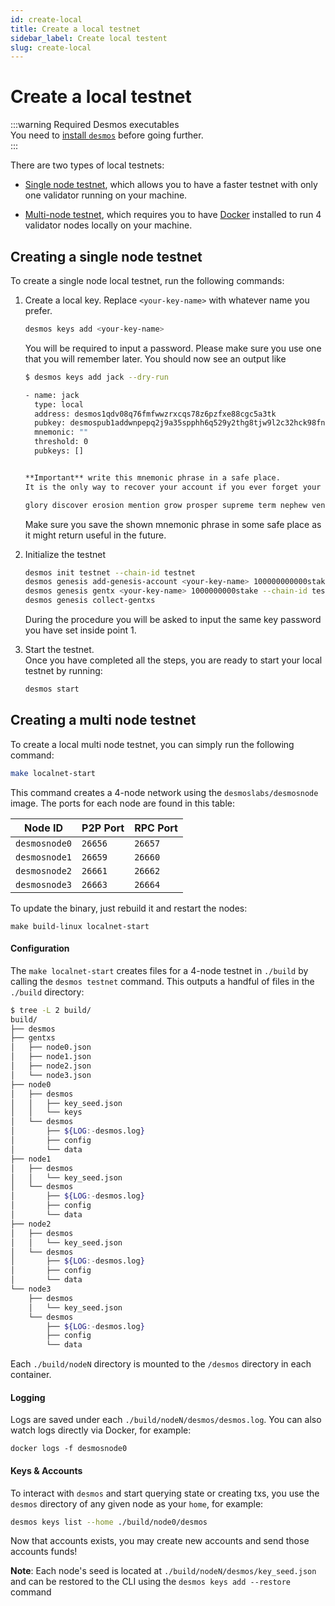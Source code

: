 ```yaml
---
id: create-local
title: Create a local testnet
sidebar_label: Create local testent
slug: create-local
---
```


# Create a local testnet
:::warning Required Desmos executables  
You need to [install `desmos`](02-install.md) before going further.  
:::

There are two types of local testnets:

- [Single node testnet](#creating-a-single-node-testnet), which allows you to have a faster testnet with only one validator running on your machine. 

- [Multi-node testnet](#creating-a-multi-node-testnet), which requires you to have [Docker](https://docker.io) installed to run 4 validator nodes locally on your machine. 

## Creating a single node testnet
To create a single node local testnet, run the following commands:

1. Create a local key. Replace `<your-key-name>` with whatever name you prefer.
   ```bash 
   desmos keys add <your-key-name>
   ```

   You will be required to input a password. Please make sure you use one that you will remember later. You should now see an output like

   ```bash
   $ desmos keys add jack --dry-run
   
   - name: jack
     type: local
     address: desmos1qdv08q76fmfwwzrxcqs78z6pzfxe88cgc5a3tk
     pubkey: desmospub1addwnpepq2j9a35spphh6q529y2thg8tjw9l2c32hck98fnmu99sxpw9a9aegugm6xs
     mnemonic: ""
     threshold: 0
     pubkeys: []
   
   
   **Important** write this mnemonic phrase in a safe place.
   It is the only way to recover your account if you ever forget your password.
   
   glory discover erosion mention grow prosper supreme term nephew venue pear eternal budget rely outdoor lobster strong sign space make soccer medal tuition patrol
   ```
   
   Make sure you save the shown mnemonic phrase in some safe place as it might return useful in the future. 
   
2. Initialize the testnet
   ```bash
   desmos init testnet --chain-id testnet
   desmos genesis add-genesis-account <your-key-name> 100000000000stake
   desmos genesis gentx <your-key-name> 1000000000stake --chain-id testnet
   desmos genesis collect-gentxs
   ``` 
   
   During the procedure you will be asked to input the same key password you have set inside point 1. 
   
3. Start the testnet.  
   Once you have completed all the steps, you are ready to start your local testnet by running: 
   ```bash
   desmos start
   ```

## Creating a multi node testnet 
To create a local multi node testnet, you can simply run the following command: 

```bash
make localnet-start
```

This command creates a 4-node network using the `desmoslabs/desmosnode` image. The ports for each node are found in this
table:

| Node ID       | P2P Port | RPC Port |
|---------------|----------|----------|
| `desmosnode0` | `26656`  | `26657`  |
| `desmosnode1` | `26659`  | `26660`  |
| `desmosnode2` | `26661`  | `26662`  |
| `desmosnode3` | `26663`  | `26664`  |

To update the binary, just rebuild it and restart the nodes:

```
make build-linux localnet-start
```

#### Configuration

The `make localnet-start` creates files for a 4-node testnet in `./build` by calling the `desmos testnet` command. This outputs a handful of files in the `./build` directory:

```bash
$ tree -L 2 build/
build/
├── desmos
├── gentxs
│   ├── node0.json
│   ├── node1.json
│   ├── node2.json
│   └── node3.json
├── node0
│   ├── desmos
│   │   ├── key_seed.json
│   │   └── keys
│   └── desmos
│       ├── ${LOG:-desmos.log}
│       ├── config
│       └── data
├── node1
│   ├── desmos
│   │   └── key_seed.json
│   └── desmos
│       ├── ${LOG:-desmos.log}
│       ├── config
│       └── data
├── node2
│   ├── desmos
│   │   └── key_seed.json
│   └── desmos
│       ├── ${LOG:-desmos.log}
│       ├── config
│       └── data
└── node3
    ├── desmos
    │   └── key_seed.json
    └── desmos
        ├── ${LOG:-desmos.log}
        ├── config
        └── data
```

Each `./build/nodeN` directory is mounted to the `/desmos` directory in each container.

#### Logging

Logs are saved under each `./build/nodeN/desmos/desmos.log`. You can also watch logs directly via Docker, for example:

```
docker logs -f desmosnode0
```

#### Keys & Accounts

To interact with `desmos` and start querying state or creating txs, you use the
`desmos` directory of any given node as your `home`, for example:

```bash
desmos keys list --home ./build/node0/desmos
```

Now that accounts exists, you may create new accounts and send those accounts funds!

**Note**: Each node's seed is located at `./build/nodeN/desmos/key_seed.json` and can be restored to the CLI using the `desmos keys add --restore` command
